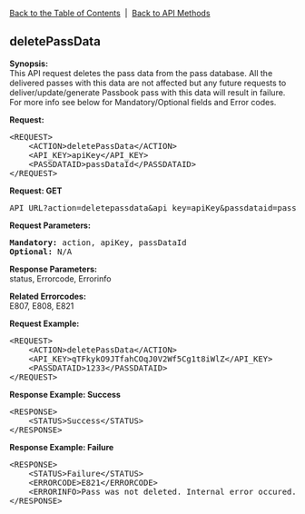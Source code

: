<a href="/1.3/README.md">Back to the Table of Contents</a>&nbsp;&nbsp;|&nbsp;&nbsp;<a href="API_METHODS.md">Back to API Methods</a>
<h2>deletePassData</h2>
<p><strong>Synopsis:</strong><br />
This API request deletes the pass data from the pass database. All the delivered passes with this data are not affected but any future requests to deliver/update/generate 
Passbook pass with this data will result in failure. For more info see below for Mandatory/Optional fields and Error codes.
</p>
<div><strong>Request:</strong></div>
<pre>&lt;REQUEST&gt;
    &lt;ACTION&gt;deletePassData&lt;/ACTION&gt;
    &lt;API_KEY&gt;apiKey&lt;/API_KEY&gt;
    &lt;PASSDATAID&gt;passDataId&lt;/PASSDATAID&gt;
&lt;/REQUEST&gt;</pre>
<div><strong>Request: GET</strong></div>
<pre>API_URL?action=deletepassdata&amp;api_key=apiKey&amp;passdataid=passDataId</pre>
<div><strong>Request Parameters:</strong></div>
<pre><strong>Mandatory:</strong> action, apiKey, passDataId
<strong>Optional:</strong> N/A</pre>

<strong>Response Parameters:</strong><br />
status, Errorcode, Errorinfo

<strong>Related Errorcodes: </strong><br />
E807, E808, E821
    
<div><strong>Request Example:</strong></div>
<pre>&lt;REQUEST&gt;
    &lt;ACTION&gt;deletePassData&lt;/ACTION&gt;
    &lt;API_KEY&gt;qTFkykO9JTfahCOqJ0V2Wf5Cg1t8iWlZ&lt;/API_KEY&gt;
    &lt;PASSDATAID&gt;1233&lt;/PASSDATAID&gt;
&lt;/REQUEST&gt;</pre>
<div><strong>Response Example: Success</strong></div>
<pre>&lt;RESPONSE&gt;
    &lt;STATUS&gt;Success&lt;/STATUS&gt;
&lt;/RESPONSE&gt;</pre>
<div><strong>Response Example: Failure</strong></div>
<pre>&lt;RESPONSE&gt;
    &lt;STATUS&gt;Failure&lt;/STATUS&gt;
    &lt;ERRORCODE&gt;E821&lt;/ERRORCODE&gt;
    &lt;ERRORINFO&gt;Pass was not deleted. Internal error occured.&lt;/ERRORINFO&gt;
&lt;/RESPONSE&gt;</pre>
